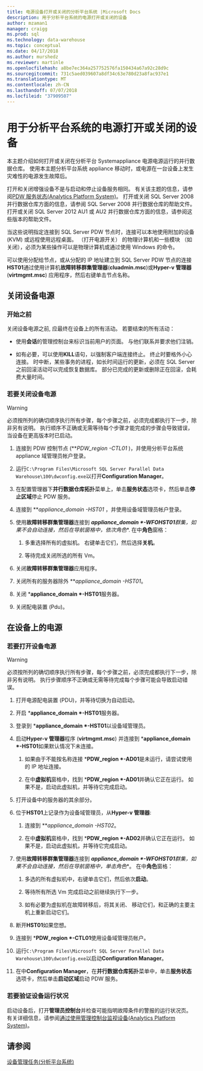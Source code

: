 ```yaml
---
title: 电源设备打开或关闭的分析平台系统 |Microsoft Docs
description: 用于分析平台系统的电源打开或关闭的设备
author: mzaman1
manager: craigg
ms.prod: sql
ms.technology: data-warehouse
ms.topic: conceptual
ms.date: 04/17/2018
ms.author: murshedz
ms.reviewer: martinle
ms.openlocfilehash: a8be7ec364a257752576fa150434a67a92c28d9c
ms.sourcegitcommit: 731c5aed039607a8df34c63e780d23a8fac937e1
ms.translationtype: MT
ms.contentlocale: zh-CN
ms.lasthandoff: 07/07/2018
ms.locfileid: "37909507"
---
```

# <a name="power-the-appliance-on-or-off-for-analytics-platform-system"></a>用于分析平台系统的电源打开或关闭的设备
本主题介绍如何打开或关闭在分析平台 Systemappliance 电源电源运行的并行数据仓库。 使用本主题分析平台系统 appliance 移动时，或电源在一台设备上发生灾难性的电源发生故障后。  
  
打开和关闭增强设备不是与启动和停止设备服务相同。 有关该主题的信息，请参阅[PDW 服务状态&#40;Analytics Platform System&#41;](pdw-services-status.md)。 打开或关闭 SQL Server 2008 并行数据仓库方面的信息，请参阅 SQL Server 2008 并行数据仓库的帮助文件。 打开或关闭 SQL Server 2012 AU1 或 AU2 并行数据仓库方面的信息，请参阅这些版本的帮助文件。  
  
当这些说明指定连接到 SQL Server PDW 节点时，连接可以本地使用附加的设备 (KVM) 或远程使用远程桌面。 （打开电源开关） 的物理计算机和一些模块 （如关闭），必须为某些操作可以是物理计算机或通过使用 Windows 的命令。  
  
可以使用分配给节点，或从分配的 IP 地址建立到 SQL Server PDW 节点的连接**HST01**通过使用计算机**故障转移群集管理器**(**cluadmin.msc**)或**Hyper-v 管理器**(**virtmgmt.msc**) 应用程序，然后右键单击节点名称。  
  
## <a name="PowerOff"></a>关闭设备电源  
  
### <a name="before-you-begin"></a>开始之前  
关闭设备电源之前, 应最终在设备上的所有活动。 若要结束的所有活动：  
  
-   使用**会话**的管理控制台来标识当前用户的页面。 与他们联系并要求他们注销。  
  
-   如有必要，可以使用**KILL**语句，以强制客户端连接终止。 终止时要格外小心连接。 时中断，某些事务的进程，如长时间运行的更新，必须在 SQL Server 之前回滚活动可以完成恢复数据库。 部分已完成的更新或删除正在回滚，会耗费大量时间。  
  
### <a name="to-power-off-the-appliance"></a>若要关闭设备电源  
  
> [!WARNING]  
> 必须按所列的确切顺序执行所有步骤，每个步骤之前，必须完成都执行下一步，除非另有说明。 执行顺序不正确或无需等待每个步骤才能完成的步骤会导致错误，当设备在更高版本时已启动。  
  
1.  连接到 PDW 控制节点 (***PDW_region *-CTL01** )，并使用分析平台系统 appliance 域管理员帐户登录。  
  
2.  运行`C:\Program Files\Microsoft SQL Server Parallel Data Warehouse\100\dwconfig.exe`以打开**Configuration Manager**。  
  
3.  在配置管理器下**并行数据仓库拓扑**菜单上，单击**服务状态**选项卡，然后单击**停止区域**停止 PDW 服务。   
  
4.  连接到 ***appliance_domain *-HST01** ，并使用设备域管理员帐户登录。  
  
5.  使用**故障转移群集管理器**连接到 ***appliance_domain *-WFOHST01**群集，如果不会自动连接，然后在导航窗格中，依次**角色**. 在中**角色**窗格：  
  
    1.  多重选择所有的虚拟机。 右键单击它们，然后选择**关机**。  
  
    2.  等待完成关闭所选的所有 Vm。  
  
6.  关闭**故障转移群集管理器**应用程序。  
  
7. 关闭所有的服务器除外 ***appliance_domain *-HST01**。  
  
8. 关闭 ***appliance_domain *-HST01**服务器。  
  
9. 关闭配电装置 (Pdu)。  
  
## <a name="PowerOn"></a>在设备上的电源  
  
### <a name="to-power-on-the-appliance"></a>若要打开设备电源  
  
> [!WARNING]  
> 必须按所列的确切顺序执行所有步骤，每个步骤之前，必须完成都执行下一步，除非另有说明。 执行步骤顺序不正确或无需等待完成每个步骤可能会导致启动错误。  
  
1.  打开电源配电装置 (PDU)，并等待切换为自动启动。  
  
2.  开启 ***appliance_domain *-HST01**服务器。  
  
3.  登录到 ***appliance_domain *-HST01**以设备域管理员。  
  
4.  启动**Hyper-v 管理器**程序 (**virtmgmt.msc**) 并连接到 ***appliance_domain *-HST01**如果默认情况下未连接。  
  
    1.  如果由于不能按名称连接 ***PDW_region *-AD01**是未运行，请尝试使用的 IP 地址连接。  
  
    2.  在中**虚拟机**窗格中，找到 ***PDW_region *-AD01**并确认它正在运行。 如果不是，启动此虚拟机，并等待它完成启动。  
  
5.  打开设备中的服务器的其余部分。  
  
6.  位于**HST01**上记录作为设备域管理员，从**Hyper-v 管理器**:  
  
    1.  连接到 ***appliance_domain *-HST02**。  
  
    2.  在中**虚拟机**窗格中，找到 ***PDW_region *-AD02**并确认它正在运行。  如果不是，启动此虚拟机，并等待它完成启动。  
  
7.  使用**故障转移群集管理器**连接到 ***appliance_domain *-WFOHST01**群集，如果不会自动连接，然后在**导航**窗格中，单击**角色**。 在中**角色**窗格：  
  
    1.  多选的所有虚拟机中，右键单击它们，然后依次**启动**。  
  
    2.  等待所有所选 Vm 完成启动之前继续执行下一步。  
  
    3.  如有必要为虚拟机在故障转移后，将其关闭、 移动它们，和正确的主要主机上重新启动它们。  
  
8. 断开**HST01**如果您想。  
  
9. 连接到 ***PDW_region *-CTL01**使用设备域管理员帐户。  
  
10. 运行`C:\Program Files\Microsoft SQL Server Parallel Data Warehouse\100\dwconfig.exe`以启动**Configuration Manager**。  
  
11. 在中**Configuration Manager**，在**并行数据仓库拓扑**菜单中，单击**服务状态**选项卡，然后单击**启动区域**启动 PDW 服务。  
  
### <a name="to-verify-the-appliance-health"></a>若要验证设备运行状况  
启动设备后，打开**管理员控制台**并检查可能指明故障条件的警报的运行状况页。 有关详细信息，请参阅[通过使用管理控制台监视设备&#40;Analytics Platform System&#41;](monitor-the-appliance-by-using-the-admin-console.md)。  
  
## <a name="see-also"></a>请参阅  
[设备管理任务&#40;分析平台系统&#41;](appliance-management-tasks.md)  
  
